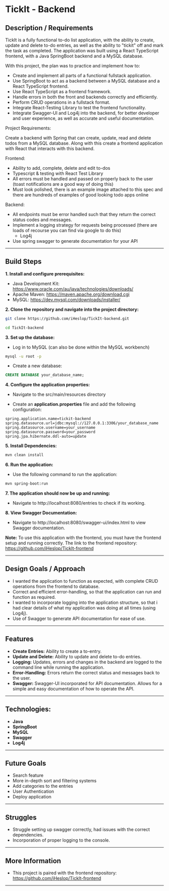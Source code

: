 # TickIt - Backend

## Description / Requirements

TickIt is a fully functional to-do list application, with the ability to create, update and delete to-do entries, as well as the ability to "tickit" off and mark the task as completed. The application was built using a React TypeScript frontend, with a Java SpringBoot backend and a MySQL database. 

With this project, the plan was to practice and implement how to:

- Create and implement all parts of a functional fullstack application. 
- Use SpringBoot to act as a backend between a MySQL database and a React TypeScript frontend.
- Use React TypeScript as a frontend framework.
- Handle errors in both the front and backends correctly and efficiently.
- Perform CRUD operations in a fullstack format.
- Integrate React-Testing Library to test the frontend functionality. 
- Integrate Swagger-UI and Log4j into the backend, for better developer and user experience, as well as accurate and useful documentation. 

Project Requirements:

Create a backend with Spring that can create, update, read and delete todos from a MySQL database. Along with this create a frontend application with React that interacts with this backend.

Frontend:

- Ability to add, complete, delete and edit to-dos
- Typescript & testing with React Test Library
- All errors must be handled and passed on properly back to the user (toast notifications are a good way of doing this)
- Must look polished, there is an example image attached to this spec and there are hundreds of examples of good looking todo apps online

Backend:

- All endpoints must be error handled such that they return the correct status codes and messages.
- Implement a logging strategy for requests being processed (there are loads of recourse you can find via google to do this)
  - Log4j
- Use spring swagger to generate documentation for your API

---

## Build Steps


**1. Install and configure prerequisites:**

- Java Development Kit: https://www.oracle.com/au/java/technologies/downloads/
- Apache Maven: https://maven.apache.org/download.cgi
- MySQL: https://dev.mysql.com/downloads/installer/

**2. Clone the repository and navigate into the project directory:**

```bash
git clone https://github.com/iHeslop/TickIt-backend.git
```
```bash
cd TickIt-backend
```
**3. Set up the database:**

- Log in to MySQL (can also be done within the MySQL workbench)

```bash
mysql -u root -p
```

- Create a new database:

```sql
CREATE DATABASE your_database_name;
```

**4. Configure the application properties:**

- Navigate to the src/main/resources directory

- Create an **application.properties** file and add the following configuration:

```properties
spring.application.name=tickit-backend
spring.datasource.url=jdbc:mysql://127.0.0.1:3306/your_database_name
spring.datasource.username=your_username
spring.datasource.password=your_password
spring.jpa.hibernate.ddl-auto=update
```

**5. Install Dependencies:**

```sh
mvn clean install
```

**6. Run the application:**

- Use the following command to run the application:

```sh
mvn spring-boot:run
```

**7. The application should now be up and running:**

- Navigate to http://localhost:8080/entries to check if its working.

**8. View Swagger Documentation:**

- Navigate to http://localhost:8080/swagger-ui/index.html to view Swagger documentation.

**Note:** To use this application with the frontend, you must have the frontend setup and running correctly. 
The link to the frontend repository: https://github.com/iHeslop/TickIt-frontend

---

## Design Goals / Approach

- I wanted the application to function as expected, with complete CRUD operations from the frontend to database.
- Correct and efficient error-handling, so that the application can run and function as required.
- I wanted to incorporate logging into the application structure, so that i had clear details of what my application was doing at all times (using Log4j).
- Use of Swagger to generate API documentation for ease of use. 

---

## Features

- **Create Entries:** Ability to create a to-entry.
- **Update and Delete:** Ability to update and delete to-do entries.
- **Logging:** Updates, errors and changes in the backend are logged to the command line while running the application.
- **Error-Handling:** Errors return the correct status and messages back to the user. 
- **Swagger:** Swagger-UI incorporated for API documentation. Allows for a simple and easy documentation of how to operate the API.

---

## Technologies:

- **Java**
- **SpringBoot**
- **MySQL**
- **Swagger**
- **Log4j**

---

## Future Goals

- Search feature
- More in-depth sort and filtering systems
- Add categories to the entries
- User Authentication
- Deploy application

---

## Struggles

- Struggle setting up swagger correctly, had issues with the correct dependencies.
- Incorporation of proper logging to the console. 

---

## More Information

- This project is paired with the frontend repository: https://github.com/iHeslop/TickIt-frontend

---
